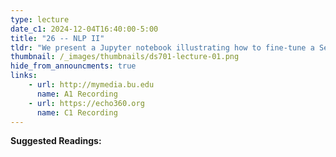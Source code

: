 ```yaml
---
type: lecture
date_c1: 2024-12-04T16:40:00-5:00
title: "26 -- NLP II"
tldr: "We present a Jupyter notebook illustrating how to fine-tune a Sequence to Sequence model."
thumbnail: /_images/thumbnails/ds701-lecture-01.png
hide_from_announcments: true
links: 
    - url: http://mymedia.bu.edu
      name: A1 Recording
    - url: https://echo360.org
      name: C1 Recording
---
```


**Suggested Readings:**


